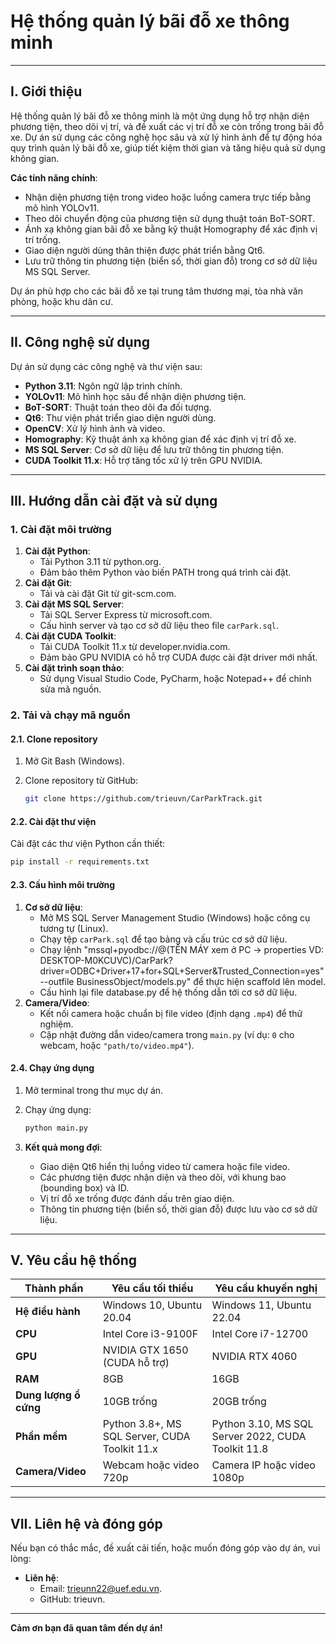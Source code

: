 # Hệ thống quản lý bãi đỗ xe thông minh

---

## I. Giới thiệu

Hệ thống quản lý bãi đỗ xe thông minh là một ứng dụng hỗ trợ nhận diện phương tiện, theo dõi vị trí, và đề xuất các vị trí đỗ xe còn trống trong bãi đỗ xe. Dự án sử dụng các công nghệ học sâu và xử lý hình ảnh để tự động hóa quy trình quản lý bãi đỗ xe, giúp tiết kiệm thời gian và tăng hiệu quả sử dụng không gian.

**Các tính năng chính**:

- Nhận diện phương tiện trong video hoặc luồng camera trực tiếp bằng mô hình YOLOv11.
- Theo dõi chuyển động của phương tiện sử dụng thuật toán BoT-SORT.
- Ánh xạ không gian bãi đỗ xe bằng kỹ thuật Homography để xác định vị trí trống.
- Giao diện người dùng thân thiện được phát triển bằng Qt6.
- Lưu trữ thông tin phương tiện (biển số, thời gian đỗ) trong cơ sở dữ liệu MS SQL Server.

Dự án phù hợp cho các bãi đỗ xe tại trung tâm thương mại, tòa nhà văn phòng, hoặc khu dân cư.

---

## II. Công nghệ sử dụng

Dự án sử dụng các công nghệ và thư viện sau:

- **Python 3.11**: Ngôn ngữ lập trình chính.
- **YOLOv11**: Mô hình học sâu để nhận diện phương tiện.
- **BoT-SORT**: Thuật toán theo dõi đa đối tượng.
- **Qt6**: Thư viện phát triển giao diện người dùng.
- **OpenCV**: Xử lý hình ảnh và video.
- **Homography**: Kỹ thuật ánh xạ không gian để xác định vị trí đỗ xe.
- **MS SQL Server**: Cơ sở dữ liệu để lưu trữ thông tin phương tiện.
- **CUDA Toolkit 11.x**: Hỗ trợ tăng tốc xử lý trên GPU NVIDIA.

---

## III. Hướng dẫn cài đặt và sử dụng

### 1. Cài đặt môi trường

1. **Cài đặt Python**:
   - Tải Python 3.11 từ python.org.
   - Đảm bảo thêm Python vào biến PATH trong quá trình cài đặt.
2. **Cài đặt Git**:
   - Tải và cài đặt Git từ git-scm.com.
3. **Cài đặt MS SQL Server**:
   - Tải SQL Server Express từ microsoft.com.
   - Cấu hình server và tạo cơ sở dữ liệu theo file `carPark.sql`.
4. **Cài đặt CUDA Toolkit**:
   - Tải CUDA Toolkit 11.x từ developer.nvidia.com.
   - Đảm bảo GPU NVIDIA có hỗ trợ CUDA được cài đặt driver mới nhất.
5. **Cài đặt trình soạn thảo**:
   - Sử dụng Visual Studio Code, PyCharm, hoặc Notepad++ để chỉnh sửa mã nguồn.

### 2. Tải và chạy mã nguồn

#### 2.1. Clone repository

1. Mở Git Bash (Windows).

2. Clone repository từ GitHub:

   ```sh
   git clone https://github.com/trieuvn/CarParkTrack.git
   ```

#### 2.2. Cài đặt thư viện

Cài đặt các thư viện Python cần thiết:

```sh
pip install -r requirements.txt
```

#### 2.3. Cấu hình môi trường

1. **Cơ sở dữ liệu**:
   - Mở MS SQL Server Management Studio (Windows) hoặc công cụ tương tự (Linux).
   - Chạy tệp `carPark.sql` để tạo bảng và cấu trúc cơ sở dữ liệu.
   - Chạy lệnh "mssql+pyodbc://@(TÊN MÁY xem ở PC -&gt; properties VD: DESKTOP-M0KCUVC)/CarPark?driver=ODBC+Driver+17+for+SQL+Server&Trusted_Connection=yes" --outfile BusinessObject/models.py" để thực hiện scaffold lên model.
   - Cấu hình lại file database.py để hệ thống dẫn tới cơ sở dữ liệu.
2. **Camera/Video**:
   - Kết nối camera hoặc chuẩn bị file video (định dạng `.mp4`) để thử nghiệm.
   - Cập nhật đường dẫn video/camera trong `main.py` (ví dụ: `0` cho webcam, hoặc `"path/to/video.mp4"`).

#### 2.4. Chạy ứng dụng

1. Mở terminal trong thư mục dự án.

2. Chạy ứng dụng:

   ```sh
   python main.py
   ```

3. **Kết quả mong đợi**:

   - Giao diện Qt6 hiển thị luồng video từ camera hoặc file video.
   - Các phương tiện được nhận diện và theo dõi, với khung bao (bounding box) và ID.
   - Vị trí đỗ xe trống được đánh dấu trên giao diện.
   - Thông tin phương tiện (biển số, thời gian đỗ) được lưu vào cơ sở dữ liệu.

---

## V. Yêu cầu hệ thống

| Thành phần | Yêu cầu tối thiểu | Yêu cầu khuyến nghị |
| --- | --- | --- |
| **Hệ điều hành** | Windows 10, Ubuntu 20.04 | Windows 11, Ubuntu 22.04 |
| **CPU** | Intel Core i3-9100F | Intel Core i7-12700 |
| **GPU** | NVIDIA GTX 1650 (CUDA hỗ trợ) | NVIDIA RTX 4060 |
| **RAM** | 8GB | 16GB |
| **Dung lượng ổ cứng** | 10GB trống | 20GB trống |
| **Phần mềm** | Python 3.8+, MS SQL Server, CUDA Toolkit 11.x | Python 3.10, MS SQL Server 2022, CUDA Toolkit 11.8 |
| **Camera/Video** | Webcam hoặc video 720p | Camera IP hoặc video 1080p |

---

## VII. Liên hệ và đóng góp

Nếu bạn có thắc mắc, đề xuất cải tiến, hoặc muốn đóng góp vào dự án, vui lòng:

- **Liên hệ**:
  - Email: trieunn22@uef.edu.vn.
  - GitHub: trieuvn.

---

**Cảm ơn bạn đã quan tâm đến dự án!**
